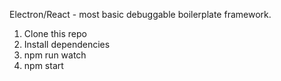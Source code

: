 Electron/React - most basic debuggable boilerplate framework.

1. Clone this repo
2. Install dependencies
3. npm run watch
4. npm start
